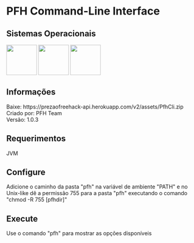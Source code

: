 # PFH Command-Line Interface

## Sistemas Operacionais
<p>
<img src="https://upload.wikimedia.org/wikipedia/commons/thumb/0/0a/Unofficial_Windows_logo_variant_-_2002%E2%80%932012_%28Multicolored%29.svg/170px-Unofficial_Windows_logo_variant_-_2002%E2%80%932012_%28Multicolored%29.svg.png" width="80" height="80" />
<img src="https://upload.wikimedia.org/wikipedia/commons/3/35/Tux.svg" width="80" height="80" />
<img src="https://logos-download.com/wp-content/uploads/2020/06/Apple_Mac_OS_Logo.png" width="80" height="80" />
</p>

## Informações
<p>Baixe: https://prezaofreehack-api.herokuapp.com/v2/assets/PfhCli.zip
<br>Criado por: PFH Team
<br>Versão: 1.0.3</p>

## Requerimentos
JVM

## Configure
Adicione o caminho da pasta "pfh" na variável de ambiente "PATH" e no Unix-like dê a permissão 755 para a pasta "pfh" executando o comando "chmod -R 755 [pfhdir]"

## Execute
Use o comando "pfh" para mostrar as opções disponíveis
